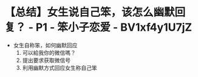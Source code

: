 # 【总结】女生说自己笨，该怎么幽默回复？ - P1 - 笨小子恋爱 - BV1xf4y1U7jZ

-   女生自称笨，如何幽默回应
    1.  可以給我你的微信嗎？
    2.  提出要求获取微信号
    3.  利用幽默方式回应女生称自己笨